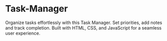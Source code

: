 # Task-Manager
Organize tasks effortlessly with this Task Manager. Set priorities, add notes and track completion. Built with HTML, CSS, and JavaScript for a seamless user experience.
